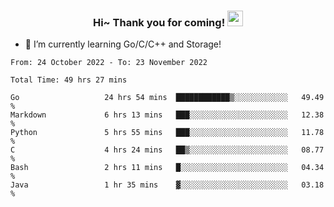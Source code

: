 <h3 align="center">
    Hi~ Thank you for coming!
    <img src="https://media.giphy.com/media/hvRJCLFzcasrR4ia7z/giphy.gif" width="25px">
</h3>

<!--
**pineapple-man/pineapple-man** is a ✨ _special_ ✨ repository because its `README.md` (this file) appears on your GitHub profile.

Here are some ideas to get you started:
- 🔭 I’m currently working on ...
- 🤔 I’m looking for help with ...
- 💬 Ask me about ...
- 📫 How to reach me: ...
- 😄 Pronouns: ...
- ⚡ Fun fact: 
- 👯 I’m looking to collaborate on kubernetes
-->
- 🌱 I’m currently learning Go/C/C++ and Storage!

<!--START_SECTION:waka-->

```text
From: 24 October 2022 - To: 23 November 2022

Total Time: 49 hrs 27 mins

Go                   24 hrs 54 mins  ████████████▒░░░░░░░░░░░░   49.49 %
Markdown             6 hrs 13 mins   ███░░░░░░░░░░░░░░░░░░░░░░   12.38 %
Python               5 hrs 55 mins   ███░░░░░░░░░░░░░░░░░░░░░░   11.78 %
C                    4 hrs 24 mins   ██▒░░░░░░░░░░░░░░░░░░░░░░   08.77 %
Bash                 2 hrs 11 mins   █░░░░░░░░░░░░░░░░░░░░░░░░   04.34 %
Java                 1 hr 35 mins    ▓░░░░░░░░░░░░░░░░░░░░░░░░   03.18 %
```

<!--END_SECTION:waka-->
